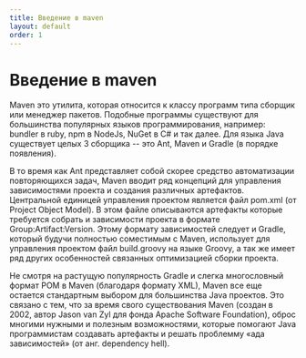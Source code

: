 ```yaml
---
title: Введение в maven
layout: default
order: 1
---
```


# Введение в maven
Maven это утилита, которая относится к классу программ типа сборщик или менеджер пакетов. Подобные программы существуют для большинства популярных языков программирования, например: bundler в ruby, npm в NodeJs, NuGet в C# и так далее. Для языка Java существует целых 3 сборщика -- это Ant, Maven и Gradle (в порядке появления). 

В то время как Ant представляет собой скорее средство автоматизации повторяющихся задач, Maven вводит ряд концепций для управления зависимостями проекта и создания различных артефактов. Центральной единицей управления проектом является файл pom.xml (от Project Object Model). В этом файле описываются артефакты которые требуется собрать и зависимости проекта в формате Group:Artifact:Version. Этому формату зависимостей следует и Gradle, который будучи полностью соместимым с Maven, использует для управления проектом файл build.groovy на языке Groovy, а так же имеет ряд других особенностей связанных оптимизацией сборки проекта.

Не смотря на растущую популярность Gradle и слегка многословный формат POM в Maven (благодаря формату XML), Maven все еще остается стандартным выбором для большинства Java проектов. Это связано с тем, что за время свого существования Maven (создан в 2002, автор Jason van Zyl для фонда Apache Software Foundation), оброс многими нужными и полезным возможностями, которые помогают Java программистам создавать артефакты и решать проблемму &laquo;ада зависимостей&raquo; (от анг. dependency hell).